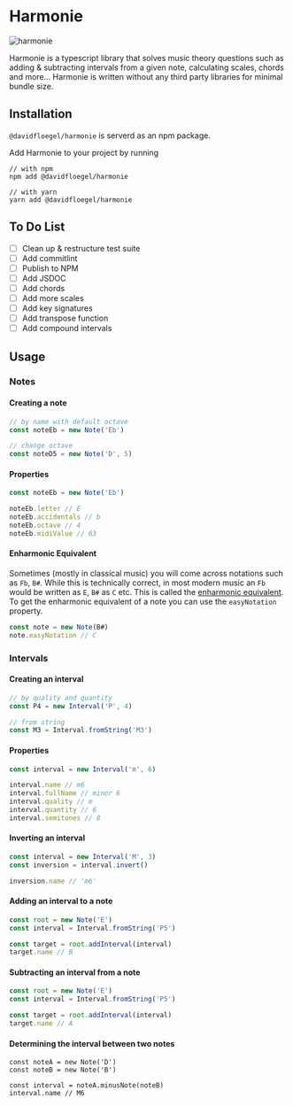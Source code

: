 # Harmonie

![harmonie](https://circleci.com/gh/davidfloegel/harmonie.svg?style=svg)

Harmonie is a typescript library that solves music theory questions such as adding & subtracting intervals from a given note, calculating scales, chords and more... Harmonie is written without any third party libraries for minimal bundle size.


## Installation

`@davidfloegel/harmonie` is serverd as an npm package.

Add Harmonie to your project by running

```
// with npm
npm add @davidfloegel/harmonie

// with yarn
yarn add @davidfloegel/harmonie
```

## To Do List

- [ ] Clean up & restructure test suite
- [ ] Add commitlint
- [ ] Publish to NPM
- [ ] Add JSDOC
- [ ] Add chords
- [ ] Add more scales
- [ ] Add key signatures
- [ ] Add transpose function
- [ ] Add compound intervals

## Usage

### Notes

#### Creating a note
```typescript
// by name with default octave
const noteEb = new Note('Eb')

// change octave
const noteD5 = new Note('D', 5)
```

#### Properties
```typescript
const noteEb = new Note('Eb')

noteEb.letter // E
noteEb.accidentals // b
noteEb.octave // 4
noteEb.midiValue // 63
```

#### Enharmonic Equivalent
Sometimes (mostly in classical music) you will come across notations such as `Fb`, `B#`. While this is technically correct, in most modern music an `Fb` would be written as `E`, `B#` as `C` etc. This is called the [enharmonic equivalent](https://en.wikipedia.org/wiki/Enharmonic). To get the enharmonic equivalent of a note you can use the `easyNotation` property.

```typescript
const note = new Note(B#)
note.easyNotation // C
```

### Intervals

#### Creating an interval
```typescript
// by quality and quantity
const P4 = new Interval('P', 4)

// from string
const M3 = Interval.fromString('M3')
```

#### Properties
```typescript
const interval = new Interval('m', 6)

interval.name // m6
interval.fullName // minor 6
interval.quality // m
interval.quantity // 6
interval.semitones // 8
```

#### Inverting an interval
```typescript
const interval = new Interval('M', 3)
const inversion = interval.invert()

inversion.name // 'm6'
```

#### Adding an interval to a note
```typescript
const root = new Note('E')
const interval = Interval.fromString('P5')

const target = root.addInterval(interval)
target.name // B
```

#### Subtracting an interval from a note
```typescript
const root = new Note('E')
const interval = Interval.fromString('P5')

const target = root.addInterval(interval)
target.name // A
```

#### Determining the interval between two notes
```
const noteA = new Note('D')
const noteB = new Note('B')

const interval = noteA.minusNote(noteB)
interval.name // M6
```
